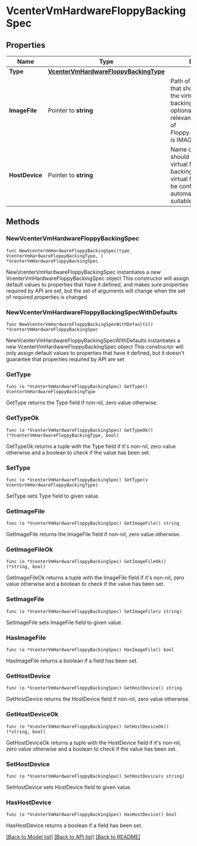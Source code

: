 # VcenterVmHardwareFloppyBackingSpec

## Properties

Name | Type | Description | Notes
------------ | ------------- | ------------- | -------------
**Type** | [**VcenterVmHardwareFloppyBackingType**](VcenterVmHardwareFloppyBackingType.md) |  | 
**ImageFile** | Pointer to **string** | Path of the image file that should be used as the virtual floppy drive backing. This field is optional and it is only relevant when the value of Floppy.BackingSpec.type is IMAGE_FILE. | [optional] 
**HostDevice** | Pointer to **string** | Name of the device that should be used as the virtual floppy drive backing. If unset, the virtual floppy drive will be configured to automatically detect a suitable host device. | [optional] 

## Methods

### NewVcenterVmHardwareFloppyBackingSpec

`func NewVcenterVmHardwareFloppyBackingSpec(type_ VcenterVmHardwareFloppyBackingType, ) *VcenterVmHardwareFloppyBackingSpec`

NewVcenterVmHardwareFloppyBackingSpec instantiates a new VcenterVmHardwareFloppyBackingSpec object
This constructor will assign default values to properties that have it defined,
and makes sure properties required by API are set, but the set of arguments
will change when the set of required properties is changed

### NewVcenterVmHardwareFloppyBackingSpecWithDefaults

`func NewVcenterVmHardwareFloppyBackingSpecWithDefaults() *VcenterVmHardwareFloppyBackingSpec`

NewVcenterVmHardwareFloppyBackingSpecWithDefaults instantiates a new VcenterVmHardwareFloppyBackingSpec object
This constructor will only assign default values to properties that have it defined,
but it doesn't guarantee that properties required by API are set

### GetType

`func (o *VcenterVmHardwareFloppyBackingSpec) GetType() VcenterVmHardwareFloppyBackingType`

GetType returns the Type field if non-nil, zero value otherwise.

### GetTypeOk

`func (o *VcenterVmHardwareFloppyBackingSpec) GetTypeOk() (*VcenterVmHardwareFloppyBackingType, bool)`

GetTypeOk returns a tuple with the Type field if it's non-nil, zero value otherwise
and a boolean to check if the value has been set.

### SetType

`func (o *VcenterVmHardwareFloppyBackingSpec) SetType(v VcenterVmHardwareFloppyBackingType)`

SetType sets Type field to given value.


### GetImageFile

`func (o *VcenterVmHardwareFloppyBackingSpec) GetImageFile() string`

GetImageFile returns the ImageFile field if non-nil, zero value otherwise.

### GetImageFileOk

`func (o *VcenterVmHardwareFloppyBackingSpec) GetImageFileOk() (*string, bool)`

GetImageFileOk returns a tuple with the ImageFile field if it's non-nil, zero value otherwise
and a boolean to check if the value has been set.

### SetImageFile

`func (o *VcenterVmHardwareFloppyBackingSpec) SetImageFile(v string)`

SetImageFile sets ImageFile field to given value.

### HasImageFile

`func (o *VcenterVmHardwareFloppyBackingSpec) HasImageFile() bool`

HasImageFile returns a boolean if a field has been set.

### GetHostDevice

`func (o *VcenterVmHardwareFloppyBackingSpec) GetHostDevice() string`

GetHostDevice returns the HostDevice field if non-nil, zero value otherwise.

### GetHostDeviceOk

`func (o *VcenterVmHardwareFloppyBackingSpec) GetHostDeviceOk() (*string, bool)`

GetHostDeviceOk returns a tuple with the HostDevice field if it's non-nil, zero value otherwise
and a boolean to check if the value has been set.

### SetHostDevice

`func (o *VcenterVmHardwareFloppyBackingSpec) SetHostDevice(v string)`

SetHostDevice sets HostDevice field to given value.

### HasHostDevice

`func (o *VcenterVmHardwareFloppyBackingSpec) HasHostDevice() bool`

HasHostDevice returns a boolean if a field has been set.


[[Back to Model list]](../README.md#documentation-for-models) [[Back to API list]](../README.md#documentation-for-api-endpoints) [[Back to README]](../README.md)


